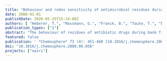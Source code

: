 ```yaml
---
title: "Behaviour and redox sensitivity of antimicrobial residues during bank filtration"
date: 2008-01-01
publishDate: 2020-05-25T15:14:06Z
authors: [ "Heberer, T.", "Massmann, G.", "Franck, B.", "Taute, T.", "Dünnbier, U." ]
publication_types: ["2"]
abstract: "The behaviour of residues of antibiotic drugs during bank filtration was studied at a field site in Berlin, Germany, where bank-filtered water is used for the production of drinking water. The neighbouring surface water used for bank filtration is under the influence of treated municipal wastewater. Seven out of 19 investigated antimicrobial residues were found in the surface water with median concentrations between 7 and 151 ng L¡1. Out of the seven analytes detected in the surface water only three (anhydroerythromycin, clindamycin and sulfamethoxazole) were found with median concentrations above their limits of quantitation in bank filtrate with a travel time of one month or less. With the exception of sulfamethoxazole, none of the 19 analytes were present in bank filtrate with a residence time larger than one month or in the water-supply well itself. Sulfamethoxazole found with a median concentration of 151 ng L¡1 in the surface water was the most persistent of all antimicrobial residues. Nevertheless, it was also removed by more than 98% and only found with a median concentration of 2 ng L¡1 in the water-supply well. The degradation of clindamycin and sulfamethoxazole appear to be redox-dependent. Clindamycin was eliminated more effi­ciently under oxic infiltration conditions while sulfamethoxazole was eliminated more rapidly under anoxic infiltration conditions. A slight preference for an improved degradation under oxic (clarithromycin and roxithromycin) or anoxic (anhydroerythromycin) conditions was also observed for the macrolide antibiotics. Nevertheless, all macrolides were readily removable by bank filtration both under oxic and anoxic conditions."
featured: false
publication: ' *Chemosphere* 73 (4): 451-460 [10.1016/j.chemosphere.2008.06.056](https://doi.org/10.1016/j.chemosphere.2008.06.056)'
doi: "10.1016/j.chemosphere.2008.06.056"
projects: ["nasri"]
---
```


